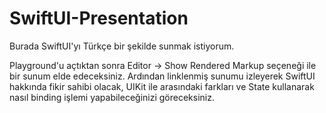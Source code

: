 # SwiftUI-Presentation
Burada SwiftUI'yı Türkçe bir şekilde sunmak istiyorum.

Playground'u açtıktan sonra Editor -> Show Rendered Markup seçeneği ile bir sunum elde edeceksiniz. 
Ardından linklenmiş sunumu izleyerek SwiftUI hakkında fikir sahibi olacak, UIKit ile arasındaki farkları ve State kullanarak nasıl binding işlemi yapabileceğinizi göreceksiniz.


